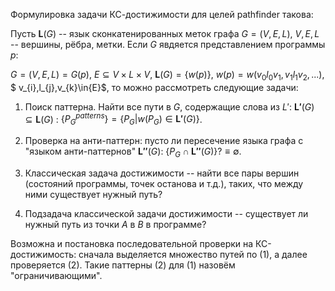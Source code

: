 Формулировка задачи КС-достижимости для целей pathfinder такова:

Пусть $\boldsymbol{L}(G)$ -- язык сконкатенированных меток графа $G=(V,E,L)$,  $V,E,L$ -- вершины, рёбра, метки. Если $G$ явдяется представлением программы $p$:

$G=(V,E,L)=G(p)$, $E\subseteq{V\times{L}\times{V}}$, $\boldsymbol{L}(G)=\{w(p)\}$, $w(p)=w(v_{0}l_{0}v_{1},v_{1}l_{1}v_{2},...)$,
$ v_{i},l_{j},v_{k}\in{E}$, то можно рассмотреть следующие задачи:

1) Поиск паттерна. Найти все пути в $G$, содержащие слова из ${L'}$: $\boldsymbol{L'}(G)\subseteq{\boldsymbol{L}(G)}$ : $\{P_{G}^{patterns}\}=\{P_{G}|w(P_{G})\in \boldsymbol{L'}(G)\}$.

2) Проверка на анти-паттерн: пусто ли пересечение языка графа с "языком анти-паттернов" $\boldsymbol{L''}(G)$: $\{P_{G}\cap{\boldsymbol{L''}(G)}\}? \equiv{\emptyset}$.

3) Классическая задача достижимости -- найти все пары вершин (состояний программы, точек останова и т.д.), таких, что между ними существует нужный путь?

4) Подзадача классической задачи достижимости -- существует ли нужный путь из точки $A$ в $B$ в программе?

Возможна и постановка последовательной проверки на КС-достижимость: сначала выделяется множество путей по (1), а далее проверяется (2). Такие паттерны (2) для (1) назовём "ограничивающими".
